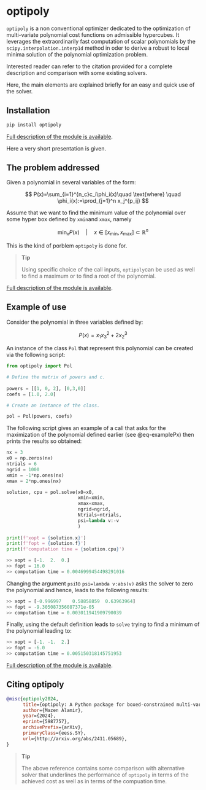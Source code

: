 # optipoly

`optipoly` is a non conventional optimizer dedicated to the optimization
of multi-variate polynomial cost functions on admissible hypercubes. It
leverages the extraordinarily fast computation of scalar polynomials by
the `scipy.interpolation.interp1d` method in oder to derive a robust to
local minima solution of the polynomial optimization problem.

Interested reader can refer to the citation provided 
for a complete description and comparison with some existing solvers.

Here, the main elements are explained briefly for an easy and quick use
of the solver.

## Installation

``` default
pip install optipoly
```

[Full description of the module is available](https://mazenalamir.github.io/optipoly/).

Here a very short presentation is given. 

## The problem addressed

Given a polynomial in several variables of the form:

$$
P(x)=\sum_{i=1}^{n_c}c_i\phi_i(x)\quad \text{where} \quad \phi_i(x):=\prod_{j=1}^n x_j^{p_ij}
$$

Assume that we want to find the minimum value of the polynomial over some hyper box defined by `xmin`and `xmax`, namely

$$
\min_{x} P(x) \quad \text{$\vert\quad x\in [x_\text{min}, x_\text{max}]\subset \mathbb R^n$}
$$

This is the kind of porblem `optipoly` is done for. 

> **Tip**
> 
> Using specific choice of the call inputs, `optipoly`can be used as well to find a maximum or to find a root of the polynomial.
>

[Full description of the module is available](https://mazenalamir.github.io/optipoly/).

## Example of use

Consider the polynomial in three variables defined by:

$$
P(x) = x_1x_3^2+2x_2^3
$$

An instance of the class `Pol` that represent this polynomial can be created via the following script:

```python 
from optipoly import Pol

# Define the matrix of powers and c.
 
powers = [[1, 0, 2], [0,3,0]] 
coefs = [1.0, 2.0]            

# Create an instance of the class.

pol = Pol(powers, coefs)      
```

The following script gives an example of a call that asks for the maximization of the polynomial defined earlier (see @eq-examplePx) then prints the results so obtained:

```python
nx = 3
x0 = np.zeros(nx)
ntrials = 6
ngrid = 1000
xmin = -1*np.ones(nx)
xmax = 2*np.ones(nx)

solution, cpu = pol.solve(x0=x0, 
                          xmin=xmin, 
                          xmax=xmax, 
                          ngrid=ngrid, 
                          Ntrials=ntrials, 
                          psi=lambda v:-v
                          )
                          
print(f'xopt = {solution.x}')
print(f'fopt = {solution.f}')
print(f'computation time = {solution.cpu}')

>> xopt = [-1.  2.  0.]
>> fopt = 16.0
>> computation time = 0.0046999454498291016
```

Changing the argument `psi`to `psi=lambda v:abs(v)` asks the solver to zero the polynomial and hence, leads to the following results:

```python
>> xopt = [-0.996997    0.58858859  0.63963964]
>> fopt = -9.305087356087371e-05
>> computation time = 0.003011941909790039
```

Finally, using the default definition leads to `solve` trying to find a minimum of the polynomial leading to:

```python 
>> xopt = [-1. -1.  2.]
>> fopt = -6.0
>> computation time = 0.005150318145751953
```

[Full description of the module is available](https://mazenalamir.github.io/optipoly/).

## Citing optipoly

``` bibtex
@misc{optipoly2024,
      title={optipoly: A Python package for boxed-constrained multi-variable polynomial cost functions optimization}, 
      author={Mazen Alamir},
      year={2024},
      eprint={5987757},
      archivePrefix={arXiv},
      primaryClass={eess.SY},
      url={http://arxiv.org/abs/2411.05689}, 
}
```


> **Tip**
>
> The above reference contains some comparison with alternative solver
> that underlines the performance of `optipoly` in terms of the achieved
> cost as well as in terms of the compuation time.

